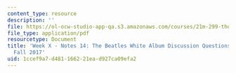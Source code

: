 ```yaml
---
content_type: resource
description: ''
file: https://ol-ocw-studio-app-qa.s3.amazonaws.com/courses/21m-299-the-beatles-fall-2017/1ccef9a7d481166221ead927ca09efa2_MIT21M_299F17_Notes14.pdf
file_type: application/pdf
resourcetype: Document
title: 'Week X - Notes 14: The Beatles White Album Discussion Questions - 21M.299
  Fall 2017'
uid: 1ccef9a7-d481-1662-21ea-d927ca09efa2
---
```

